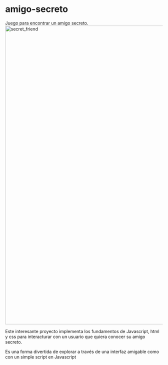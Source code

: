 # amigo-secreto

Juego para encontrar un amigo secreto.
<img width="957" alt="secret_friend" src="https://github.com/user-attachments/assets/c7c268cc-da64-48b6-a796-c20021feb95a" />

Este interesante proyecto implementa los fundamentos de Javascript, html y css para interacturar con un usuario que quiera conocer su amigo secreto. 

Es una forma divertida de explorar a través de una interfaz amigable como con un simple script en Javascript 
